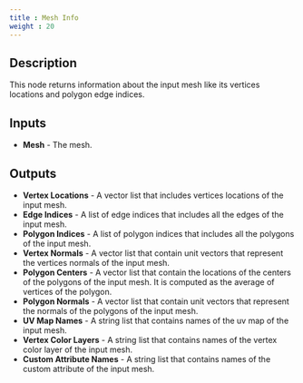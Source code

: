 ```yaml
---
title : Mesh Info
weight : 20
---
```


## Description

This node returns information about the input mesh like its
vertices locations and polygon edge indices.

## Inputs

- **Mesh** - The mesh.

## Outputs

- **Vertex Locations** - A vector list that includes vertices
    locations of the input mesh.
- **Edge Indices** - A list of edge indices that includes all the
    edges of the input mesh.
- **Polygon Indices** - A list of polygon indices that includes all
    the polygons of the input mesh.
- **Vertex Normals** - A vector list that contain unit vectors that
    represent the vertices normals of the input mesh.
- **Polygon Centers** - A vector list that contain the locations of
    the centers of the polygons of the input mesh. It is computed as
    the average of vertices of the polygon.
- **Polygon Normals** - A vector list that contain unit vectors that
    represent the normals of the polygons of the input mesh.
- **UV Map Names** - A string list that contains names of the uv map of the input mesh.
- **Vertex Color Layers** - A string list that contains names of the vertex color layer of the input mesh.
- **Custom Attribute Names** - A string list that contains names of the custom attribute of the input mesh.
